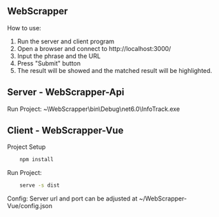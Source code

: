 ## WebScrapper
How to use:
1. Run the server and client program
2. Open a browser and connect to http://localhost:3000/
3. Input the phrase and the URL
4. Press "Submit" button
5. The result will be showed and the matched result will be highlighted.
 
## Server - WebScrapper-Api
Run Project:
	~\WebScrapper\bin\Debug\net6.0\InfoTrack.exe

## Client - WebScrapper-Vue
Project Setup
```sh
	npm install
```

Run Project:
```sh
	serve -s dist
```
	
Config: 
Server url and port can be adjusted at
	~/WebScrapper-Vue/config.json

